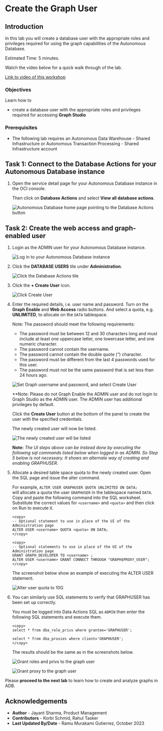 
# Create the Graph User

## Introduction

In this lab you will create a database user with the appropriate roles and privileges required for using the graph capabilities of the Autonomous Database.

Estimated Time: 5 minutes.

Watch the video below for a quick walk through of the lab.

[Link to video of this workshop](youtube:CQh8Q24Rboc)

### Objectives

Learn how to
-  create a database user with the appropriate roles and privileges required for accessing **Graph Studio**


### Prerequisites

- The following lab requires an Autonomous Data Warehouse - Shared Infrastructure or Autonomous Transaction Processing - Shared Infrastructure account

## Task 1: Connect to the Database Actions for your Autonomous Database instance


1. Open the service detail page for your Autonomous Database instance in the OCI console.  

   Then click on **Database Actions** and select **View all database actions**. 

   ![Autonomous Database home page pointing to the Database Actions button](images/click-database-actions-updated.png "Autonomous Database home page pointing to the Database Actions button")

## Task 2: Create the web access and graph-enabled user

1. Login as the ADMIN user for your Autonomous Database instance.

    ![Log in to your Autonomous Database instance](./images/login.png "Log in to your Autonomous Database instance")

2. Click  the **DATABASE USERS** tile under **Administration**.

   ![Click the Database Actions tile](./images/db-actions-users.png "Click the Database Actions tile")

3. Click the **+ Create User** icon.

    ![Click Create User](./images/db-actions-create-user.png "Click Create User ")

4. Enter the required details, i.e. user name and password. Turn on the **Graph Enable** and **Web Access** radio buttons. And select a quota, e.g. **UNLIMITED**,  to allocate on the `DATA` tablespace.   

   	Note: The password should meet the following requirements:

	- The password must be between 12 and 30 characters long and must include at least one uppercase letter, one lowercase letter, and one numeric character.
	- The password cannot contain the username.
	- The password cannot contain the double quote (“) character.
	- The password must be different from the last 4 passwords used for this user.
	- The password must not be the same password that is set less than 24 hours ago.

	![Set Graph username and password, and select Create User](images/db-actions-create-graph-user.png "Set Graph username and password, and select Create User ")

	**Note: Please do not Graph Enable the ADMIN user and do not login to Graph Studio as the ADMIN user. The ADMIN user has additional privileges by default. 

	Click the **Create User** button at the bottom of the panel to create the user with the specified credentials.

	The newly created user will now be listed.

	![The newly created user will be listed](./images/db-actions-user-created.png "The newly created user will be listed ")   

	**Note:** *The UI steps above can be instead done by executing the following sql commands listed below when logged in as ADMIN. So Step 5 below is not necessary. It shows an alternate way of creating and enabling GRAPHUSER.*

5. Allocate a desired table space quota to the newly created user. Open the SQL page and issue the alter command.

   For example,
   `ALTER USER GRAPHUSER QUOTA UNLIMITED ON DATA;`   
   will allocate a quota the user `GRAPHUSER` in the tablespace named `DATA`.  
   Copy and paste the following command into the SQL worksheet.  
   Substitute the correct values for  `<username>` and `<quota>` and then click on Run to execute it.

      ```
      <copy>
      -- Optional statement to use in place of the UI of the Administration page
      ALTER USER <username> QUOTA <quota> ON DATA;
      </copy>
      ```

      ```
      <copy>
      -- Optional statements to use in place of the UI of the Administration page
      GRANT GRAPH_DEVELOPER TO <username> ;
      ALTER USER <username> GRANT CONNECT THROUGH "GRAPH$PROXY_USER";
      </copy>
      ```

   The screenshot below show an example of executing the ALTER USER statement.

   ![Alter user quota to 10G](./images/alter-user.png "Alter user quota to 10G")  


 6. You can similarly use SQL statements to verify that GRAPHUSER has been set up correctly.  

    You must be logged into Data Actions SQL as `ADMIN` then enter the following SQL statements and execute them.

    ```
    <copy>
    select * from dba_role_privs where grantee='GRAPHUSER';

    select * from dba_proxies where client='GRAPHUSER';
    </copy>
    ```
    The results should be the same as in the screenshots below.

    ![Grant roles and privs to the graph user](images/graphuser-role-privs.png "Grant roles and privs to the graph user")

    ![Grant proxy to the graph user](images/graphuser-proxy-grant.png "Grant proxy to the graph user")



Please **proceed to the next lab** to learn how to create and analyze graphs in ADB.

## Acknowledgements
* **Author** - Jayant Sharma, Product Management
* **Contributors** -  Korbi Schmid, Rahul Tasker
* **Last Updated By/Date** - Ramu Murakami Gutierrez, October 2023
